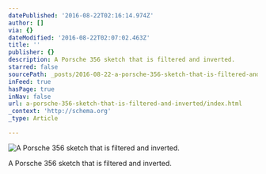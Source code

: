 ```yaml
---
datePublished: '2016-08-22T02:16:14.974Z'
author: []
via: {}
dateModified: '2016-08-22T02:07:02.463Z'
title: ''
publisher: {}
description: A Porsche 356 sketch that is filtered and inverted.
starred: false
sourcePath: _posts/2016-08-22-a-porsche-356-sketch-that-is-filtered-and-inverted.md
inFeed: true
hasPage: true
inNav: false
url: a-porsche-356-sketch-that-is-filtered-and-inverted/index.html
_context: 'http://schema.org'
_type: Article

---
```

![A Porsche 356 sketch that is filtered and inverted.](https://the-grid-user-content.s3-us-west-2.amazonaws.com/b268e801-cb63-483f-9e21-f31e376d89f5.jpg)

A Porsche 356 sketch that is filtered and inverted.